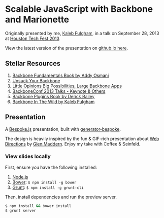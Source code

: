 # Scalable JavaScript with Backbone and Marionette

Originally presented by me, [Kaleb Fulgham][pf], in a talk on September 28, 2013 at [Houston Tech Fest 2013][htf].

View the latest version of the presentation on [github.io here][present].

## Stellar Resources

1. [Backbone Fundamentals Book by Addy Osmani](http://addyosmani.github.io/backbone-fundamentals)
1. [Unsuck Your Backbone](https://speakerdeck.com/ammeep/unsuck-your-backbone)
1. [Little Opinions Big Possibilities, Large Backbone Apps](https://speakerdeck.com/backbonerails/little-opinions-big-possibilities-the-tools-and-patterns-for-building-large-scale-backbone-applications)
1. [BackboneConf 2013 Talks - Keynote & Others](http://backboneconf.com/)
1. [Backbone Plugins Book by Derick Bailey](https://leanpub.com/building-backbone-plugins)
1. [Backbone In The Wild by Kaleb Fulgham](http://kalebdf.github.io/BackboneInTheWildTalk/)

## Presentation

A [Bespoke.js](http://markdalgleish.com/projects/bespoke.js) presentation, built with [generator-bespoke](https://github.com/markdalgleish/generator-bespoke).

The design is heavily inspired by the fun & GIF-rich presentation about [Web Directions][webdir] by [Glen Maddern][glen]. Enjoy my take with Coffee & Seinfeld.

### View slides locally

First, ensure you have the following installed:

1. [Node.js](http://nodejs.org)
2. [Bower](http://bower.io): `$ npm install -g bower`
3. [Grunt](http://gruntjs.com): `$ npm install -g grunt-cli`

Then, install dependencies and run the preview server.

```bash
$ npm install && bower install
$ grunt server
```

[pf]: http://kalebdf.com
[present]: http://kalebdf.github.io/ScalableJSBackboneMarionetteTalk/
[htf]: http://houstontechfest.org
[webdir]: http://geelen.github.io/web-directions-talk/
[glen]: http://github.com/geelen
